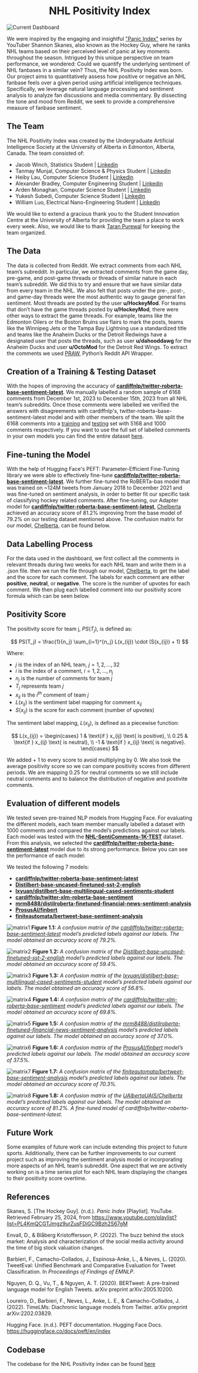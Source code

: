 <h1 style="text-align: center;">NHL Positivity Index</h1>

![Current Dashboard](../../public/images/NHL_Positivity_Index/feb16_feb29_dashboard.png "Current Dashboard: February 16th to February 29th, 2024")

We were inspired by the engaging and insightful ["Panic Index"](https://www.youtube.com/playlist?list=PL4KmQCGTJmgz9urZusFDiGC9Bzh2S67gM) series by YouTuber Shannon Skanes, also known as the Hockey Guy, where he ranks NHL teams based on their perceived level of panic at key moments throughout the season. Intrigued by this unique perspective on team performance, we wondered: Could we quantify the underlying sentiment of NHL fanbases in a similar vein? Thus, the NHL Positivity Index was born. Our project aims to quantitatively assess how positive or negative an NHL fanbase feels over a given period using artificial intelligence techniques. Specifically, we leverage natural language processing and sentiment analysis to analyze fan discussions and media commentary. By dissecting the tone and mood from Reddit, we seek to provide a comprehensive measure of fanbase sentiment.

## The Team

The NHL Positivity Index was created by the Undergraduate Artificial Intelligence Society at the University of Alberta in Edmonton, Alberta, Canada. The team consisted of:

- Jacob Winch, Statistics Student | [Linkedin](https://www.linkedin.com/in/jacob-winch/)
- Tanmay Munjal, Computer Science & Physics Student | [Linkedin](https://www.linkedin.com/in/tanmaymunjal/)
- Heiby Lau, Computer Science Student | [Linkedin](https://www.linkedin.com/in/heiby-lau/)
- Alexander Bradley, Computer Engineering Student | [Linkedin](https://www.linkedin.com/in/alexander-bradl3y/)
- Arden Monaghan, Computer Science Student | [Linkedin](https://www.linkedin.com/in/arden-monaghan-574959243/)
- Yukesh Subedi, Computer Science Student | [Linkedin](https://www.linkedin.com/in/yukesh-subedi-392872218/)
- William Luo, Electrical Nano-Engineering Student | [Linkedin](https://www.linkedin.com/in/william-luo-5a477421b/)

We would like to extend a gracious thank you to the Student Innovation Centre at the University of Alberta for providing the team a place to work every week. Also, we would like to thank [Taran Purewal](https://www.linkedin.com/in/taranveer-purewal-9a073524b/) for keeping the team organized.

## The Data

The data is collected from Reddit. We extract comments from each NHL team’s subreddit.  In particular, we extracted comments from the game day, pre-game, and post-game threads or threads of similar nature in each team’s subreddit. We did this to try and ensure that we have similar data from every team in the NHL. We also felt that posts under the pre-, post-, and game-day threads were the most authentic way to gauge general fan sentiment. Most threads are posted by the user **u/HockeyMod**. For teams that don’t have the game threads posted by **u/HockeyMod**, there were other ways to extract the game threads. For example, teams like the Edmonton Oilers or the Boston Bruins use flairs to mark the posts, teams like the Winnipeg Jets or the Tampa Bay Lightning use a standardized title and teams like the Anaheim Ducks or the Detroit Redwings have a designated user that posts the threads, such as user **u/dahooddawg** for the Anaheim Ducks and user **u/OctoMod** for the Detroit Red Wings. To extract the comments we used [PRAW](https://praw.readthedocs.io/en/stable/), Python’s Reddit API Wrapper.

## Creation of a Training & Testing Dataset

With the hopes of improving the accuracy of [**cardiffnlp/twitter-roberta-base-sentiment-latest**](https://huggingface.co/cardiffnlp/twitter-roberta-base-sentiment-latest). We manually labelled a random sample of 6168 comments from December 1st, 2023 to December 15th, 2023 from all NHL team’s subreddits. Once those comments were labelled we verified the answers with disagreements with cardiffnlp's, twitter-roberta-base-sentiment-latest model and with other members of the team. We split the 6168 comments into a [training](https://github.com/UndergraduateArtificialIntelligenceClub/NHL-Positivity-Index/blob/main/data/training_data/NHL-SentiComments-5K-TRAIN.json) and [testing](https://github.com/UndergraduateArtificialIntelligenceClub/NHL-Positivity-Index/blob/main/data/training_data/NHL-SentiComments-1K-TEST.json) set with 5168 and 1000 comments respectively. If you want to use the full set of labelled comments in your own models you can find the entire dataset [here](https://www.kaggle.com/datasets/jacobwinch/nhl-reddit-comments).

## Fine-tuning the Model

With the help of Hugging Face's PEFT: Parameter-Efficient Fine-Tuning library we were able to effectively fine-tune [**cardiffnlp/twitter-roberta-base-sentiment-latest**](https://huggingface.co/cardiffnlp/twitter-roberta-base-sentiment-latest). We further fine-tuned the RoBERTa-bas model that was trained on ~124M tweets from January 2018 to December 2021 and was fine-tuned on sentiment analysis, in order to better fit our specific task of classifying hockey related comments. After fine-tuning, our Adapter model for [**cardiffnlp/twitter-roberta-base-sentiment-latest**](https://huggingface.co/cardiffnlp/twitter-roberta-base-sentiment-latest), [Chelberta](https://huggingface.co/UAlbertaUAIS/Chelberta) achieved an accuracy score of 81.2% improving from the base model of 79.2% on our testing dataset mentioned above. The confusion matrix for our model, [Chelberta](https://huggingface.co/UAlbertaUAIS/Chelberta), can be found below.

## Data Labelling Process

For the data used in the dashboard, we first collect all the comments in relevant threads during two weeks for each NHL team and write them in a .json file. then we run the file through our model, [Chelberta](https://huggingface.co/UAlbertaUAIS/Chelberta), to get the label and the score for each comment.  The labels for each comment are either **positive**, **neutral**, or **negative**. The score is the number of upvotes for each comment. We then plug each labelled comment into our positivity score formula which can be seen below. 

## Positivity Score

The positivity score for team j, $PS(T_{j})$, is defined as:

$$
PS(T_j) = \frac{1}{n_j} \sum_{i=1}^{n_j} L(x_{ij}) \cdot (S(x_{ij}) + 1)
$$

Where:
- $j$ is the index of an NHL team, $j = 1, 2, \ldots, 32$
- $i$ is the index of a comment, $i = 1, 2, \ldots, n_j$
- $n_j$ is the number of comments for team $j$
- $T_j$ represents team $j$
- $x_{ij}$ is the $i^{th}$ comment of team $j$
- $L(x_{ij})$ is the sentiment label mapping for comment $x_{ij}$
- $S(x_{ij})$ is the score for each comment (number of upvotes)

The sentiment label mapping, $L(x_{ij})$, is defined as a piecewise function:

$$
L(x_{ij}) = 
\begin{cases} 
1 & \text{if } x_{ij} \text{ is positive}, \\
0.25 & \text{if } x_{ij} \text{ is neutral}, \\
-1 & \text{if } x_{ij} \text{ is negative}. 
\end{cases}
$$


We added + 1 to every score to avoid multiplying by 0. We also took the average positivity score so we can compare positivity scores from different periods. We are mapping 0.25 for neutral comments so we still include neutral comments and to balance the distribution of negative and postivite comments.

## Evaluation of different models

We tested seven pre-trained NLP models from Hugging Face. For evaluating the different models, each team member manually labelled a dataset with 1000 comments and compared the model’s predictions against our labels. Each model was tested with the [**NHL-SentiComments-1K-TEST**](https://github.com/UndergraduateArtificialIntelligenceClub/NHL-Positivity-Index/blob/main/data/training_data/NHL-SentiComments-1K-TEST.json) dataset. From this analysis, we selected the [**cardiffnlp/twitter-roberta-base-sentiment-latest**](https://huggingface.co/cardiffnlp/twitter-roberta-base-sentiment-latest) model due to its strong performance. Below you can see the performance of each model:

We tested the following 7 models:

- [**cardiffnlp/twitter-roberta-base-sentiment-latest**](https://huggingface.co/cardiffnlp/twitter-roberta-base-sentiment-latest)
- [**Distilbert-base-uncased-finetuned-sst-2-english**](https://huggingface.co/distilbert/distilbert-base-uncased-finetuned-sst-2-english)
- [**lxyuan/distilbert-base-multilingual-cased-sentiments-student**](https://huggingface.co/lxyuan/distilbert-base-multilingual-cased-sentiments-student)
- [**cardiffnlp/twitter-xlm-roberta-base-sentiment**](https://huggingface.co/cardiffnlp/twitter-xlm-roberta-base-sentiment)
- [**mrm8488/distilroberta-finetuned-financial-news-sentiment-analysis**](https://huggingface.co/mrm8488/distilroberta-finetuned-financial-news-sentiment-analysis)
- [**ProsusAI/finbert**](https://huggingface.co/ProsusAI/finbert)
- [**finiteautomata/bertweet-base-sentiment-analysis**](https://huggingface.co/finiteautomata/bertweet-base-sentiment-analysis)

![matrix1](../../src/images/NHL_Positivity_events/model1.png)
**Figure 1.1:** *A confusion matrix of the [cardiffnlp/twitter-roberta-base-sentiment-latest](https://huggingface.co/cardiffnlp/twitter-roberta-base-sentiment-latest) model’s predicted labels against our labels. The model obtained an accuracy score of 79.2%.*

![matrix2](../../src/images/NHL_Positivity_events/model2.png)
**Figure 1.2:** *A confusion matrix of the [Distilbert-base-uncased-finetuned-sst-2-english](https://huggingface.co/distilbert/distilbert-base-uncased-finetuned-sst-2-english) model’s predicted labels against our labels. The model obtained an accuracy score of 59.4%.*

![matrix3](../../src/images/NHL_Positivity_events/model3.png)
**Figure 1.3:** *A confusion matrix of the [lxyuan/distilbert-base-multilingual-cased-sentiments-student](https://huggingface.co/lxyuan/distilbert-base-multilingual-cased-sentiments-student) model’s predicted labels against our labels. The model obtained an accuracy score of 56.8%.*

![matrix4](../../src/images/NHL_Positivity_events/model4.png)
**Figure 1.4:** *A confusion matrix of the [cardiffnlp/twitter-xlm-roberta-base-sentiment](https://huggingface.co/cardiffnlp/twitter-xlm-roberta-base-sentiment) model’s predicted labels against our labels. The model obtained an accuracy score of 69.8%.*

![matrix5](../../src/images/NHL_Positivity_events/model5.png)
**Figure 1.5:** *A confusion matrix of the [mrm8488/distilroberta-finetuned-financial-news-sentiment-analysis](https://huggingface.co/mrm8488/distilroberta-finetuned-financial-news-sentiment-analysis) model’s predicted labels against our labels. The model obtained an accuracy score of 37.0%.*

![matrix6](../../src/images/NHL_Positivity_events/model6.png)
**Figure 1.6:** *A confusion matrix of the [ProsusAI/finbert](https://huggingface.co/ProsusAI/finbert) model’s predicted labels against our labels. The model obtained an accuracy score of 37.5%.*

![matrix7](../../src/images/NHL_Positivity_events/model7.png)
**Figure 1.7:** *A confusion matrix of the [finiteautomata/bertweet-base-sentiment-analysis](https://huggingface.co/finiteautomata/bertweet-base-sentiment-analysis) model’s predicted labels against our labels. The model obtained an accuracy score of 70.3%.*

![matrix8](../../src/images/NHL_Positivity_events/model8.png)
**Figure 1.8:** *A confusion matrix of the [UAlbertaUAIS/Chelberta](https://huggingface.co/UAlbertaUAIS/Chelberta) model’s predicted labels against our labels. The model obtained an accuracy score of 81.2%. A fine-tuned model of cardiffnlp/twitter-roberta-base-sentiment-latest.*

## Future Work

Some examples of future work can include extending this project to future sports. Additionally, there can be further improvements to our current project such as improving the sentiment analysis model or incorporating more aspects of an NHL team’s subreddit. One aspect that we are actively working on is a time series plot for each NHL team displaying the changes to their positivity score overtime. 

## References 

Skanes, S. [The Hockey Guy]. (n.d.). *Panic Index* [Playlist]. YouTube. Retrieved February 25, 2024, from https://www.youtube.com/playlist?list=PL4KmQCGTJmgz9urZusFDiGC9Bzh2S67gM

Envall, D., & Blåberg Kristoffersson, P. (2022). The buzz behind the stock market: Analysis and characterization of the social media activity around the time of big stock valuation changes.

Barbieri, F., Camacho-Collados, J., Espinosa-Anke, L., & Neves, L. (2020). TweetEval: Unified Benchmark and Comparative Evaluation for Tweet Classification. In *Proceedings of Findings of EMNLP*.

Nguyen, D. Q., Vu, T., & Nguyen, A. T. (2020). BERTweet: A pre-trained language model for English Tweets. arXiv preprint arXiv:2005.10200.

Loureiro, D., Barbieri, F., Neves, L., Anke, L. E., & Camacho-Collados, J. (2022). TimeLMs: Diachronic language models from Twitter. arXiv preprint arXiv:2202.03829.

Hugging Face. (n.d.). PEFT documentation. Hugging Face Docs. https://huggingface.co/docs/peft/en/index

## Codebase 

The codebase for the NHL Positivity index can be found [here](https://github.com/UndergraduateArtificialIntelligenceClub/NHL-Positivity-Index) 
